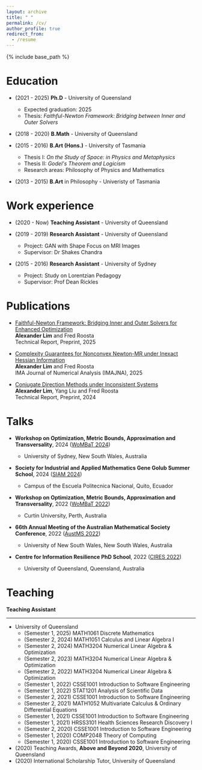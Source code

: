 ```yaml
---
layout: archive
title: " "
permalink: /cv/
author_profile: true
redirect_from:
  - /resume
---
```


{% include base_path %}

Education
======
* (2021 - 2025) **Ph.D** - University of Queensland
  * Expected graduation: 2025
  * Thesis: *Faithful-Newton Framework: Bridging between Inner and Outer Solvers*

* (2018 - 2020) **B.Math** - University of Queensland

* (2015 - 2016) **B.Art (Hons.)** - University of Tasmania
  * Thesis I: *On the Study of Space: in Physics and Metaphysics* 
  * Thesis II: *Godel's Theorem and Logicism*
  * Research areas: Philosophy of Physics and Mathematics

* (2013 - 2015) **B.Art** in Philosophy - Univeristy of Tasmania

Work experience
======
* (2020 - Now)  **Teaching Assistant** - University of Queensland

* (2019 - 2019) **Research Assistant** - University of Queensland
  * Project: GAN with Shape Focus on MRI Images
  * Supervisor: Dr Shakes Chandra

* (2015 - 2016) **Research Assistant** - University of Sydney
  * Project: Study on Lorentzian Pedagogy
  * Supervisor: Prof Dean Rickles

Publications
======
* [Faithful-Newton Framework: Bridging Inner and Outer Solvers for Enhanced Optimization](https://arxiv.org/pdf/2506.13154)\
    **Alexander Lim** and Fred Roosta\
    Technical Report, Preprint, 2025

* [Complexity Guarantees for Nonconvex Newton-MR under Inexact Hessian Information](https://academic.oup.com/imajna/advance-article-abstract/doi/10.1093/imanum/drae110/8051614?login=false)\
    **Alexander Lim** and Fred Roosta\
    IMA Journal of Numerical Analysis (IMAJNA), 2025

* [Conjugate Direction Methods under Inconsistent Systems](https://arxiv.org/pdf/2401.11714)\
    **Alexander Lim**, Yang Liu and Fred Roosta\
    Technical Report, Preprint, 2024
  
Talks
======
* **Workshop on Optimization, Metric Bounds, Approximation and Transversality**, 2024 ([WoMBaT 2024](https://wombat.mocao.org/))
    * University of Sydney, New South Wales, Australia

* **Society for Industrial and Applied Mathematics Gene Golub Summer School**, 2024 ([SIAM 2024](https://g2s32024.github.io/))
    * Campus of the Escuela Politecnica Nacional, Quito, Ecuador

* **Workshop on Optimization, Metric Bounds, Approximation and Transversality**, 2022 ([WoMBaT 2022](https://wombat.mocao.org/wombat-2022-2/))
    * Curtin University, Perth, Australia

* **66th Annual Meeting of the Australian Mathematical Society Conference**, 2022 ([AustMS 2022](https://www.unsw.edu.au/science/our-schools/maths/news-events/events/austms-2022))
    * University of New South Wales, New South Wales, Australia

* **Centre for Information Resilience PhD School**, 2022 ([CIRES 2022](https://cires.org.au/event/information-resilience-phd-school-2022/))
    * University of Queensland, Queensland, Australia
  
Teaching
======

**Teaching Assistant**

--------

* University of Queensland
    * (Semester 1, 2025) MATH1061 Discrete Mathematics 
    * (Semester 2, 2024) MATH1051 Calculus and Linear Algebra I 
    * (Semester 2, 2024) MATH3204 Numerical Linear Algebra & Optimization 
    * (Semester 2, 2023) MATH3204 Numerical Linear Algebra & Optimization
    * (Semester 2, 2022) MATH3204 Numerical Linear Algebra & Optimization
    * (Semester 1, 2022) CSSE1001 Introduction to Software Engineering
    * (Semester 1, 2022) STAT1201 Analysis of Scientific Data
    * (Semester 2, 2021) CSSE1001 Introduction to Software Engineering
    * (Semester 2, 2021) MATH1052 Multivariate Calculus & Ordinary Differential Equations
    * (Semester 1, 2021) CSSE1001 Introduction to Software Engineering
    * (Semester 1, 2021) HRSS3101 Health Sciences Research Discovery I
    * (Semester 2, 2020) CSSE1001 Introduction to Software Engineering
    * (Semester 1, 2020) COMP2048 Theory of Computing
    * (Semester 1, 2020) CSSE1001 Introduction to Software Engineering
* (2020) Teaching Awards, **Above and Beyond 2020**, University of Queensland
* (2020) International Scholarship Tutor, University of Queensland